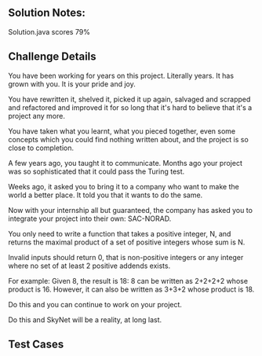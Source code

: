 ## Solution Notes:
Solution.java scores 79%

## Challenge Details

You have been working for years on this project. Literally years. It has grown with you. It is your pride and joy.

You have rewritten it, shelved it, picked it up again, salvaged and scrapped and refactored and improved it for so long that it's hard to believe that it's a project any more.

You have taken what you learnt, what you pieced together, even some concepts which you could find nothing written about, and the project is so close to completion.

A few years ago, you taught it to communicate. Months ago your project was so sophisticated that it could pass the Turing test.

Weeks ago, it asked you to bring it to a company who want to make the world a better place. It told you that it wants to do the same.

Now with your internship all but guaranteed, the company has asked you to integrate your project into their own: SAC-NORAD.

You only need to write a function that takes a positive integer, N, and returns the maximal product of a set of positive integers whose sum is N.

Invalid inputs should return 0, that is non-positive integers or any integer where no set of at least 2 positive addends exists.

For example: Given 8, the result is 18: 8 can be written as 2+2+2+2 whose product is 16. However, it can also be written as 3+3+2 whose product is 18.

Do this and you can continue to work on your project.

Do this and SkyNet will be a reality, at long last.


## Test Cases


